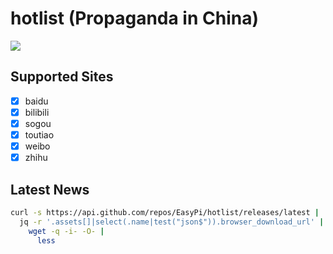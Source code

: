 hotlist (Propaganda in China)
=============================

![](https://upload.wikimedia.org/wikipedia/commons/thumb/f/fa/Spectators_in_front_of_a_large_sign_on_Nixon%27s_motorcade_route_in_China._-_NARA_-_194413.tif/lossy-page1-440px-Spectators_in_front_of_a_large_sign_on_Nixon%27s_motorcade_route_in_China._-_NARA_-_194413.tif.jpg)

## Supported Sites

- [x] baidu
- [x] bilibili
- [x] sogou
- [x] toutiao
- [x] weibo
- [x] zhihu

## Latest News

```bash
curl -s https://api.github.com/repos/EasyPi/hotlist/releases/latest |
  jq -r '.assets[]|select(.name|test("json$")).browser_download_url' |
    wget -q -i- -O- |
      less
```
